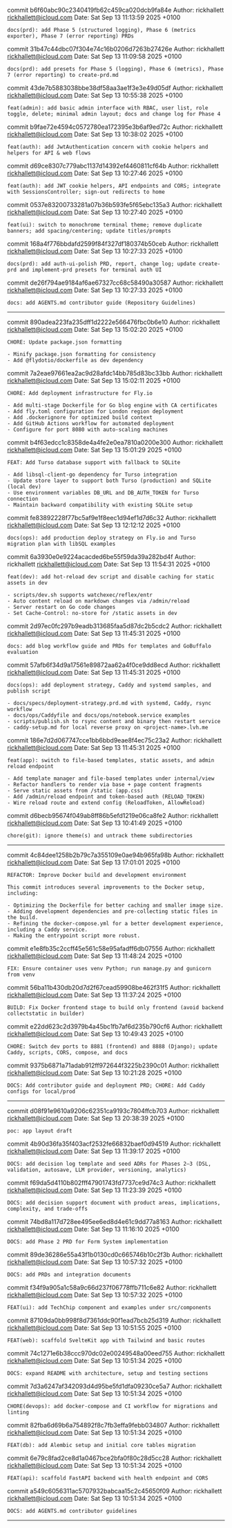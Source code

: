 commit b6f60abc90c2340419fb62c459ca020dcb9fa84e
Author: rickhallett <rickhallett@icloud.com>
Date:   Sat Sep 13 11:13:59 2025 +0100

    docs(prd): add Phase 5 (structured logging), Phase 6 (metrics exporter), Phase 7 (error reporting) PRDs

commit 31b47c44dbc07f304e74c16b0206d7263b27426e
Author: rickhallett <rickhallett@icloud.com>
Date:   Sat Sep 13 11:09:58 2025 +0100

    docs(prd): add presets for Phase 5 (logging), Phase 6 (metrics), Phase 7 (error reporting) to create-prd.md

commit 43de7b5883038bbe38df58aa3ae1f3e3e49d05df
Author: rickhallett <rickhallett@icloud.com>
Date:   Sat Sep 13 10:55:38 2025 +0100

    feat(admin): add basic admin interface with RBAC, user list, role toggle, delete; minimal admin layout; docs and change log for Phase 4

commit b9fae72e4594c0572780ea172395e3b6af9ed72c
Author: rickhallett <rickhallett@icloud.com>
Date:   Sat Sep 13 10:38:02 2025 +0100

    feat(auth): add JwtAuthentication concern with cookie helpers and helpers for API & web flows

commit d69ce8307c779abc1137d14392ef4460811cf64b
Author: rickhallett <rickhallett@icloud.com>
Date:   Sat Sep 13 10:27:46 2025 +0100

    feat(auth): add JWT cookie helpers, API endpoints and CORS; integrate with SessionsController; sign-out redirects to home

commit 0537e83200733281a07b36b593fe5f65ebc135a3
Author: rickhallett <rickhallett@icloud.com>
Date:   Sat Sep 13 10:27:40 2025 +0100

    feat(ui): switch to monochrome terminal theme; remove duplicate banners; add spacing/centering; update titles/prompts

commit 168a4f776bbdafd2599f84f327df180374b50ceb
Author: rickhallett <rickhallett@icloud.com>
Date:   Sat Sep 13 10:27:33 2025 +0100

    docs(prd): add auth-ui-polish PRD, report, change log; update create-prd and implement-prd presets for terminal auth UI

commit de26f794ae9184af6ae67327cc68c58490a30587
Author: rickhallett <rickhallett@icloud.com>
Date:   Sat Sep 13 10:27:33 2025 +0100

    docs: add AGENTS.md contributor guide (Repository Guidelines)

---

commit 890adea223fa235dff1d2222e566476fbc0b6e10
Author: rickhallett <rickhallett@icloud.com>
Date:   Sat Sep 13 15:02:20 2025 +0100

    CHORE: Update package.json formatting
    
    - Minify package.json formatting for consistency
    - Add @flydotio/dockerfile as dev dependency

commit 7a2eae97661ea2ac9d28afdc14bb785d83bc33bb
Author: rickhallett <rickhallett@icloud.com>
Date:   Sat Sep 13 15:02:11 2025 +0100

    CHORE: Add deployment infrastructure for Fly.io
    
    - Add multi-stage Dockerfile for Go blog engine with CA certificates
    - Add fly.toml configuration for London region deployment
    - Add .dockerignore for optimized build context
    - Add GitHub Actions workflow for automated deployment
    - Configure for port 8080 with auto-scaling machines

commit b4f63edcc1c8358de4a4fe2e0ea7810a0200e300
Author: rickhallett <rickhallett@icloud.com>
Date:   Sat Sep 13 15:01:29 2025 +0100

    FEAT: Add Turso database support with fallback to SQLite
    
    - Add libsql-client-go dependency for Turso integration
    - Update store layer to support both Turso (production) and SQLite (local dev)
    - Use environment variables DB_URL and DB_AUTH_TOKEN for Turso connection
    - Maintain backward compatibility with existing SQLite setup

commit fe83892228f77bc5af9e1f8eec1d94ef1d7d6c32
Author: rickhallett <rickhallett@icloud.com>
Date:   Sat Sep 13 12:12:12 2025 +0100

    docs(ops): add production deploy strategy on Fly.io and Turso migration plan with libSQL examples

commit 6a3930e0e9224acacded6be55f59da39a282bd4f
Author: rickhallett <rickhallett@icloud.com>
Date:   Sat Sep 13 11:54:31 2025 +0100

    feat(dev): add hot-reload dev script and disable caching for static assets in dev
    
    - scripts/dev.sh supports watchexec/reflex/entr
    - Auto content reload on markdown changes via /admin/reload
    - Server restart on Go code changes
    - Set Cache-Control: no-store for /static assets in dev

commit 2d97ec0fc297b9eadb313685faa5d87dc2b5cdc2
Author: rickhallett <rickhallett@icloud.com>
Date:   Sat Sep 13 11:45:31 2025 +0100

    docs: add blog workflow guide and PRDs for templates and GoBuffalo evaluation

commit 57afb6f34d9a17561e89872aa62a4f0ce9dd8ecd
Author: rickhallett <rickhallett@icloud.com>
Date:   Sat Sep 13 11:45:31 2025 +0100

    docs(ops): add deployment strategy, Caddy and systemd samples, and publish script
    
    - docs/specs/deployment-strategy.prd.md with systemd, Caddy, rsync workflow
    - docs/ops/Caddyfile and docs/ops/notebook.service examples
    - scripts/publish.sh to rsync content and binary then restart service
    - caddy-setup.md for local reverse proxy on <project-name>.lvh.me

commit 186e7d2d067747cce1bb6bbd9eae8f4ec75c23a2
Author: rickhallett <rickhallett@icloud.com>
Date:   Sat Sep 13 11:45:31 2025 +0100

    feat(app): switch to file-based templates, static assets, and admin reload endpoint
    
    - Add template manager and file-based templates under internal/view
    - Refactor handlers to render via base + page content fragments
    - Serve static assets from /static (app.css)
    - Add /admin/reload endpoint and token-based auth (RELOAD_TOKEN)
    - Wire reload route and extend config (ReloadToken, AllowReload)

commit d6becb95674f049ab8ff86b5efd1219e06ca8fe2
Author: rickhallett <rickhallett@icloud.com>
Date:   Sat Sep 13 10:41:49 2025 +0100

    chore(git): ignore theme(s) and untrack theme subdirectories

---

commit 4c84dee1258b2b79c7a355109e0ae94b965fa98b
Author: rickhallett <rickhallett@icloud.com>
Date:   Sat Sep 13 17:01:01 2025 +0100

    REFACTOR: Improve Docker build and development environment
    
    This commit introduces several improvements to the Docker setup, including:
    
    - Optimizing the Dockerfile for better caching and smaller image size.
    - Adding development dependencies and pre-collecting static files in the build.
    - Refining the docker-compose.yml for a better development experience, including a Caddy service.
    - Making the entrypoint script more robust.

commit e1e8fb35c2ccff45e561c58e95afadff6db07556
Author: rickhallett <rickhallett@icloud.com>
Date:   Sat Sep 13 11:48:24 2025 +0100

    FIX: Ensure container uses venv Python; run manage.py and gunicorn from venv

commit 56ba11b430db20d7d2f67cead59908be462f31f5
Author: rickhallett <rickhallett@icloud.com>
Date:   Sat Sep 13 11:37:24 2025 +0100

    BUILD: Fix Docker frontend stage to build only frontend (avoid backend collectstatic in builder)

commit e22dd623c2d3979b4a45bc1fb7af6d235b790cf6
Author: rickhallett <rickhallett@icloud.com>
Date:   Sat Sep 13 10:49:43 2025 +0100

    CHORE: Switch dev ports to 8881 (frontend) and 8888 (Django); update Caddy, scripts, CORS, compose, and docs

commit 9375b6871a71adab912ff972644f3225b2390c01
Author: rickhallett <rickhallett@icloud.com>
Date:   Sat Sep 13 10:21:28 2025 +0100

    DOCS: Add contributor guide and deployment PRD; CHORE: Add Caddy configs for local/prod

---

commit d08f91e9610a9206c62351ca9193c7804ffcb703
Author: rickhallett <rickhallett@icloud.com>
Date:   Sat Sep 13 20:38:39 2025 +0100

    poc: app layout draft

commit 4b90d36fa35f403acf2532fe66832baef0d94519
Author: rickhallett <rickhallett@icloud.com>
Date:   Sat Sep 13 11:39:17 2025 +0100

    DOCS: add decision log template and seed ADRs for Phases 2–3 (DSL, validation, autosave, LLM provider, versioning, analytics)

commit f69da5d4110b802fff47901743fd7737ce9d74c3
Author: rickhallett <rickhallett@icloud.com>
Date:   Sat Sep 13 11:23:39 2025 +0100

    DOCS: add decision support document with product areas, implications, complexity, and trade-offs

commit 74bd8a117d728ee495ee6ed8d4e61c9dd77a8163
Author: rickhallett <rickhallett@icloud.com>
Date:   Sat Sep 13 11:16:10 2025 +0100

    DOCS: add Phase 2 PRD for Form System implementation

commit 89de36286e55a43f1b0130cd0c665746b10c2f3b
Author: rickhallett <rickhallett@icloud.com>
Date:   Sat Sep 13 10:57:32 2025 +0100

    DOCS: add PRDs and integration documents

commit f34f9a905a1c58a9c66d237f06778ffb711c6e82
Author: rickhallett <rickhallett@icloud.com>
Date:   Sat Sep 13 10:57:32 2025 +0100

    FEAT(ui): add TechChip component and examples under src/components

commit 87109da0bb998f8d7361ddc90f1ead7bcb25d319
Author: rickhallett <rickhallett@icloud.com>
Date:   Sat Sep 13 10:51:55 2025 +0100

    FEAT(web): scaffold SvelteKit app with Tailwind and basic routes

commit 74c1271e6b38ccc970dc02e00249548a00eed755
Author: rickhallett <rickhallett@icloud.com>
Date:   Sat Sep 13 10:51:34 2025 +0100

    DOCS: expand README with architecture, setup and testing sections

commit 7d3a6247af342093d4d95be5fd1dfa09230ce5a7
Author: rickhallett <rickhallett@icloud.com>
Date:   Sat Sep 13 10:51:34 2025 +0100

    CHORE(devops): add docker-compose and CI workflow for migrations and linting

commit 82fba6d69b6a754892f8c7fb3effa9febb034807
Author: rickhallett <rickhallett@icloud.com>
Date:   Sat Sep 13 10:51:34 2025 +0100

    FEAT(db): add Alembic setup and initial core tables migration

commit 6e79c8fad2ce8d1a0467bce2bfa0f80c28d5cc28
Author: rickhallett <rickhallett@icloud.com>
Date:   Sat Sep 13 10:51:34 2025 +0100

    FEAT(api): scaffold FastAPI backend with health endpoint and CORS

commit a549c6056311ac5707932babcaa15c2c45650f09
Author: rickhallett <rickhallett@icloud.com>
Date:   Sat Sep 13 10:51:34 2025 +0100

    DOCS: add AGENTS.md contributor guidelines

---